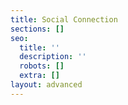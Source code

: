 ```yaml
---
title: Social Connection
sections: []
seo:
  title: ''
  description: ''
  robots: []
  extra: []
layout: advanced
---
```

